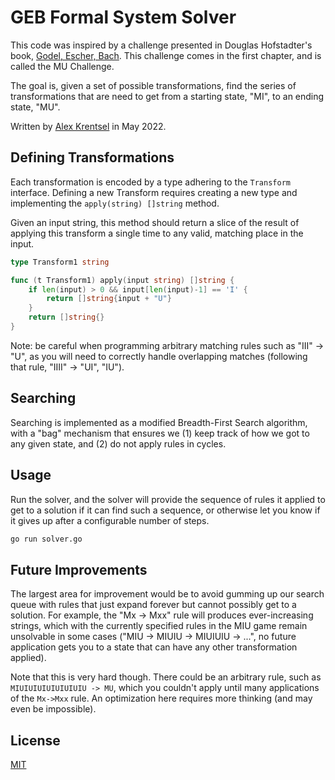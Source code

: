 # GEB Formal System Solver

This code was inspired by a challenge presented in Douglas Hofstadter's book, [Godel, Escher, Bach](https://en.wikipedia.org/wiki/G%C3%B6del,_Escher,_Bach). This challenge comes in the first chapter, and is called the MU Challenge.

The goal is, given a set of possible transformations, find the series of transformations that are need to get from a starting state, "MI", to an ending state, "MU". 

Written by [Alex Krentsel](www.Krentsel.com) in May 2022.

## Defining Transformations

Each transformation is encoded by a type adhering to the `Transform` interface. Defining a new Transform requires creating a new type and implementing the `apply(string) []string` method. 

Given an input string, this method should return a slice of the result of applying this transform a single time to any valid, matching place in the input. 

```go
type Transform1 string

func (t Transform1) apply(input string) []string {
	if len(input) > 0 && input[len(input)-1] == 'I' {
		return []string{input + "U"}
	}
	return []string{}
}
```

Note: be careful when programming arbitrary matching rules such as "III" -> "U", as you will need to correctly handle overlapping matches (following that rule, "IIII" -> "UI", "IU").

## Searching

Searching is implemented as a modified Breadth-First Search algorithm, with a "bag" mechanism that ensures we (1) keep track of how we got to any given state, and (2) do not apply rules in cycles. 

## Usage

Run the solver, and the solver will provide the sequence of rules it applied to get to a solution if it can find such a sequence, or otherwise let you know if it gives up after a configurable number of steps. 

```bash
go run solver.go
```

## Future Improvements

The largest area for improvement would be to avoid gumming up our search queue with rules that just expand forever but cannot possibly get to a solution. For example, the "Mx -> Mxx" rule will produces ever-increasing strings, which with the currently specified rules in the MIU game remain unsolvable in some cases ("MIU -> MIUIU -> MIUIUIU -> ...", no future application gets you to a state that can have any other transformation applied). 

Note that this is very hard though. There could be an arbitrary rule, such as `MIUIUIUIUIUIUIUIU -> MU`, which you couldn't apply until many applications of the `Mx->Mxx` rule. An optimization here requires more thinking (and may even be impossible). 

## License
[MIT](https://choosealicense.com/licenses/mit/)
